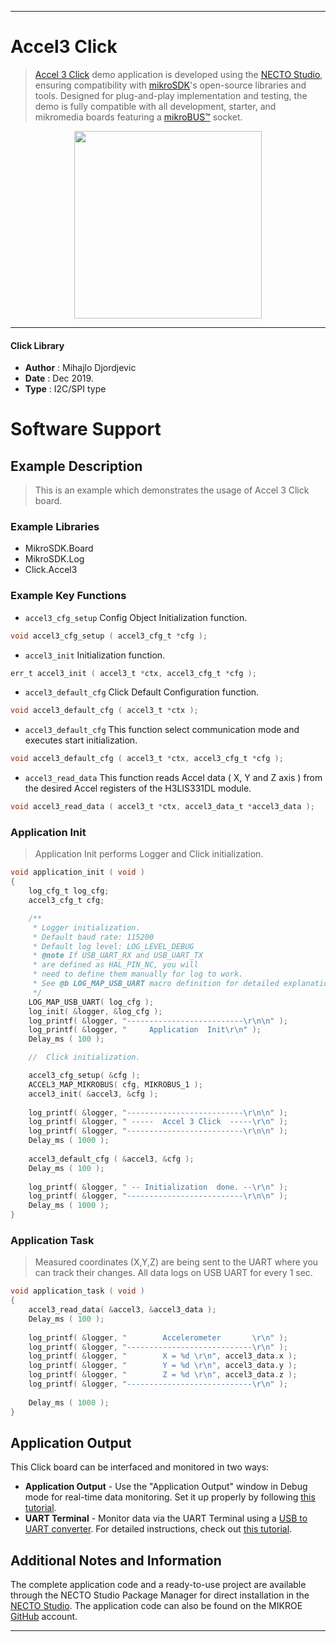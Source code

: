 
---
# Accel3 Click

> [Accel 3 Click](https://www.mikroe.com/?pid_product=MIKROE-2102) demo application is developed using
the [NECTO Studio](https://www.mikroe.com/necto), ensuring compatibility with [mikroSDK](https://www.mikroe.com/mikrosdk)'s
open-source libraries and tools. Designed for plug-and-play implementation and testing, the demo is fully compatible with
all development, starter, and mikromedia boards featuring a [mikroBUS&trade;](https://www.mikroe.com/mikrobus) socket.

<p align="center">
  <img src="https://www.mikroe.com/?pid_product=MIKROE-2102&image=1" height=300px>
</p>

---

#### Click Library

- **Author**        : Mihajlo Djordjevic
- **Date**          : Dec 2019.
- **Type**          : I2C/SPI type

# Software Support

## Example Description

> 
> This is an example which demonstrates the usage of Accel 3 Click board.
> 

### Example Libraries

- MikroSDK.Board
- MikroSDK.Log
- Click.Accel3

### Example Key Functions

- `accel3_cfg_setup` Config Object Initialization function. 
```c
void accel3_cfg_setup ( accel3_cfg_t *cfg );
``` 
 
- `accel3_init` Initialization function. 
```c
err_t accel3_init ( accel3_t *ctx, accel3_cfg_t *cfg );
```

- `accel3_default_cfg` Click Default Configuration function. 
```c
void accel3_default_cfg ( accel3_t *ctx );
```

- `accel3_default_cfg` This function select communication mode and executes start initialization. 
```c
void accel3_default_cfg ( accel3_t *ctx, accel3_cfg_t *cfg );
```
 
- `accel3_read_data` This function reads Accel data ( X, Y and Z axis ) from the desired Accel registers of the H3LIS331DL module. 
```c
void accel3_read_data ( accel3_t *ctx, accel3_data_t *accel3_data );
```

### Application Init

>
> Application Init performs Logger and Click initialization.
> 

```c
void application_init ( void )
{
    log_cfg_t log_cfg;
    accel3_cfg_t cfg;

    /** 
     * Logger initialization.
     * Default baud rate: 115200
     * Default log level: LOG_LEVEL_DEBUG
     * @note If USB_UART_RX and USB_UART_TX 
     * are defined as HAL_PIN_NC, you will 
     * need to define them manually for log to work. 
     * See @b LOG_MAP_USB_UART macro definition for detailed explanation.
     */
    LOG_MAP_USB_UART( log_cfg );
    log_init( &logger, &log_cfg );
    log_printf( &logger, "--------------------------\r\n\n" );
    log_printf( &logger, "     Application  Init\r\n" );
    Delay_ms ( 100 );

    //  Click initialization.

    accel3_cfg_setup( &cfg );
    ACCEL3_MAP_MIKROBUS( cfg, MIKROBUS_1 );
    accel3_init( &accel3, &cfg );
    
    log_printf( &logger, "--------------------------\r\n\n" );
    log_printf( &logger, " -----  Accel 3 Click  -----\r\n" );
    log_printf( &logger, "--------------------------\r\n\n" );
    Delay_ms ( 1000 );
    
    accel3_default_cfg ( &accel3, &cfg );
    Delay_ms ( 100 );
    
    log_printf( &logger, " -- Initialization  done. --\r\n" );
    log_printf( &logger, "--------------------------\r\n\n" );
    Delay_ms ( 1000 );
}
```

### Application Task

>
> Measured coordinates (X,Y,Z) are being sent to the UART where you can 
> track their changes. All data logs on USB UART for every 1 sec.
> 

```c
void application_task ( void )
{
    accel3_read_data( &accel3, &accel3_data );
    Delay_ms ( 100 );
    
    log_printf( &logger, "        Accelerometer       \r\n" );
    log_printf( &logger, "----------------------------\r\n" );
    log_printf( &logger, "        X = %d \r\n", accel3_data.x );
    log_printf( &logger, "        Y = %d \r\n", accel3_data.y );
    log_printf( &logger, "        Z = %d \r\n", accel3_data.z );
    log_printf( &logger, "----------------------------\r\n" );
    
    Delay_ms ( 1000 );
}

``` 

## Application Output

This Click board can be interfaced and monitored in two ways:
- **Application Output** - Use the "Application Output" window in Debug mode for real-time data monitoring.
Set it up properly by following [this tutorial](https://www.youtube.com/watch?v=ta5yyk1Woy4).
- **UART Terminal** - Monitor data via the UART Terminal using
a [USB to UART converter](https://www.mikroe.com/click/interface/usb?interface*=uart,uart). For detailed instructions,
check out [this tutorial](https://help.mikroe.com/necto/v2/Getting%20Started/Tools/UARTTerminalTool).

## Additional Notes and Information

The complete application code and a ready-to-use project are available through the NECTO Studio Package Manager for 
direct installation in the [NECTO Studio](https://www.mikroe.com/necto). The application code can also be found on
the MIKROE [GitHub](https://github.com/MikroElektronika/mikrosdk_click_v2) account.

---
